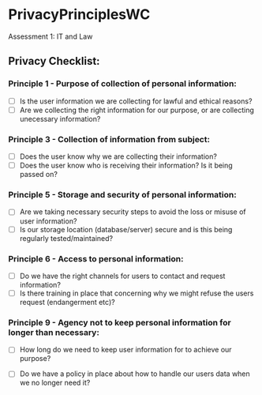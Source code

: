 # PrivacyPrinciplesWC
Assessment 1: IT and Law

## Privacy Checklist:

### Principle 1 - Purpose of collection of personal information:
- [ ] Is the user information we are collecting for lawful and ethical reasons?
- [ ] Are we collecting the right information for our purpose, or are collecting unecessary information?

### Principle 3 - Collection of information from subject:
- [ ] Does the user know why we are collecting their information?
- [ ] Does the user know who is receiving their information? Is it being passed on?

### Principle 5 - Storage and security of personal information:
- [ ] Are we taking necessary security steps to avoid the loss or misuse of user information?
- [ ] Is our storage location (database/server) secure and is this being regularly tested/maintained?

### Principle 6 - Access to personal information:
- [ ] Do we have the right channels for users to contact and request information?
- [ ] Is there training in place that concerning why we might refuse the users request (endangerment etc)? 

### Principle 9 - Agency not to keep personal information for longer than necessary:
- [ ] How long do we need to keep user information for to achieve our purpose? 
- [ ] Do we have a policy in place about how to handle our users data when we no longer need it?

